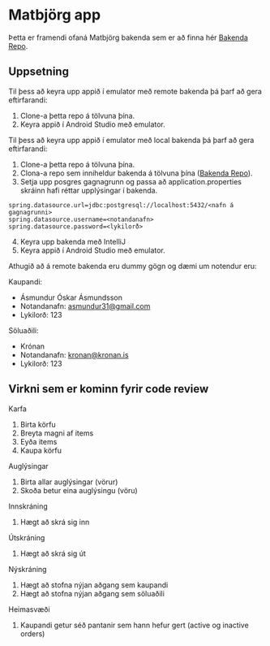 # Matbjörg app
Þetta er framendi ofaná Matbjörg bakenda sem er að finna hér [Bakenda Repo](https://github.com/asmundur31/Matbjorg).

## Uppsetning

Til þess að keyra upp appið í emulator með remote bakenda þá þarf að gera eftirfarandi:
1. Clone-a þetta repo á tölvuna þína.
2. Keyra appið í Android Studio með emulator.

Til þess að keyra upp appið í emulator með local bakenda þá þarf að gera eftirfarandi:
1. Clone-a þetta repo á tölvuna þína.
2. Clona-a repo sem inniheldur bakenda á tölvuna þína ([Bakenda Repo](https://github.com/asmundur31/Matbjorg)).
3. Setja upp posgres gagnagrunn og passa að application.properties skráinn hafi réttar upplýsingar í bakenda.
```
spring.datasource.url=jdbc:postgresql://localhost:5432/<nafn á gagnagrunni>
spring.datasource.username=<notandanafn>
spring.datasource.password=<lykilorð>
```
4. Keyra upp bakenda með IntelliJ
5. Keyra appið í Android Studio með emulator.

Athugið að á remote bakenda eru dummy gögn og dæmi um notendur eru:

Kaupandi: 
- Ásmundur Óskar Ásmundsson
- Notandanafn: asmundur31@gmail.com
- Lykilorð: 123

Söluaðili: 
- Krónan
- Notandanafn: kronan@kronan.is
- Lykilorð: 123

## Virkni sem er kominn fyrir code review
Karfa
1. Birta körfu
2. Breyta magni af items
3. Eyða items
4. Kaupa körfu

Auglýsingar
1. Birta allar auglýsingar (vörur)
2. Skoða betur eina auglýsingu (vöru)

Innskráning
1. Hægt að skrá sig inn

Útskráning
1. Hægt að skrá sig út

Nýskráning
1. Hægt að stofna nýjan aðgang sem kaupandi
2. Hægt að stofna nýjan aðgang sem söluaðili

Heimasvæði
1. Kaupandi getur séð pantanir sem hann hefur gert (active og inactive orders)